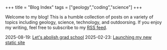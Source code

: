 +++
title = "Blog Index"
tags = ["geology","coding","science"]
+++

Welcome to my blog! This is a humble collection of posts on a variety of topics including geology, science, technology, and outdoorsing. If you enjoy my writing, feel free to subscribe to my [RSS feed](/feed.xml).

<!-- 2025-02-28: [Mulling over the Muskoka domain](/blog/phd1)\\ -->
2025-08-19: [Let's abolish grad school](/blog/gradschool)
2025-02-23: [Launching my new static site](/blog/newsite)